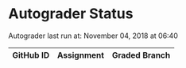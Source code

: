 # Autograder Status
Autograder last run at: November 04, 2018 at 06:40

| GitHub ID | Assignment | Graded Branch |
|-----------|------------|---------------|
